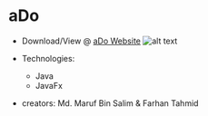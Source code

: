 # aDo 

* Download/View @ [aDo Website](https://maruf22-dev.github.io/GameOfLife/)
![alt text](https://firebasestorage.googleapis.com/v0/b/portfolio-projects-16bb0.appspot.com/o/aDo.ico?alt=media&token=98b4bc70-0c8e-4b13-809a-48edf5831773)

* Technologies:
  - Java
  - JavaFx
* creators: Md. Maruf Bin Salim & Farhan Tahmid
